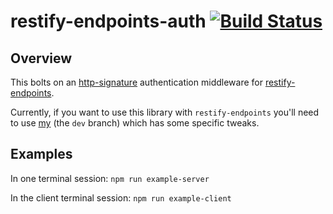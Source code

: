 # restify-endpoints-auth [![Build Status](https://travis-ci.org/dweinstein/restify-endpoints-auth.svg?branch=master)](https://travis-ci.org/dweinstein/restify-endpoints-auth)

## Overview

This bolts on an
[http-signature](https://github.com/joyent/node-http-signature) authentication
middleware for
[restify-endpoints](https://github.com/ekristen/restify-endpoints/).

Currently, if you want to use this library with `restify-endpoints`
you'll need to use [my](https://github.com/dweinstein/restify-endpoints-auth)
(the `dev` branch) which has some specific tweaks.


## Examples

In one terminal session:
`npm run example-server`

In the client terminal session:
`npm run example-client`
